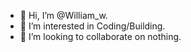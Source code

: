 - 👋 Hi, I’m @William_w.
- 👀 I’m interested in Coding/Building.
- 💞️ I’m looking to collaborate on nothing.

<!---
William_w is a ✨ special ✨ repository because its `README.md` (this file) appears on your GitHub profile.
You can click the Preview link to take a look at your changes.
--->

